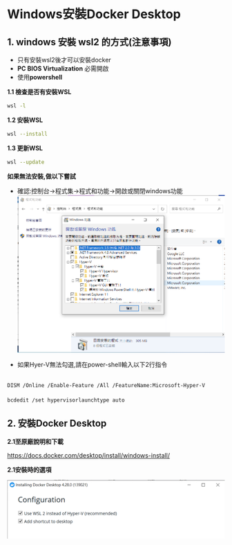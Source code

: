 # Windows安裝Docker Desktop

## 1. windows 安裝 wsl2 的方式(注意事項)

- 只有安裝wsl2後才可以安裝docker
- **PC BIOS Virtualization** 必需開啟
- 使用**powershell**

**1.1 檢查是否有安裝WSL**

```bash
wsl -l
```

**1.2 安裝WSL**

```bash
wsl --install
```

**1.3 更新WSL**

```bash
wsl --update
```

**如果無法安裝,做以下嘗試**

- 確認:控制台->程式集->程式和功能->開啟或關閉windows功能
![省略](./images/pic1.png)

- 如果Hyer-V無法勾選,請在power-shell輸入以下2行指令

```bash

DISM /Online /Enable-Feature /All /FeatureName:Microsoft-Hyper-V

bcdedit /set hypervisorlaunchtype auto
```

## 2. 安裝Docker Desktop

**2.1至原廠說明和下載**

https://docs.docker.com/desktop/install/windows-install/

**2.1安裝時的選項**

![](./images/pic4.png)



